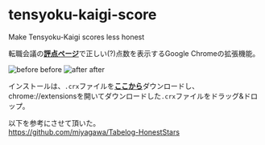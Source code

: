 # tensyoku-kaigi-score
Make Tensyoku-Kaigi scores less honest

転職会議の[**評点ページ**](http://jobtalk.jp/company/8674_graph.html)で正しい(?)点数を表示するGoogle Chromeの拡張機能。


![before](https://raw.githubusercontent.com/wiki/trrn/tensyoku-kaigi-score/images/score_before.png)
before
![after](https://raw.githubusercontent.com/wiki/trrn/tensyoku-kaigi-score/images/score_after.png)
after

インストールは、`.crx`ファイルを[**ここから**](https://github.com/trrn/tensyoku-kaigi-score/releases "release")ダウンロードし、
chrome://extensionsを開いてダウンロードした`.crx`ファイルをドラッグ&ドロップ。

以下を参考にさせて頂いた。  
https://github.com/miyagawa/Tabelog-HonestStars
